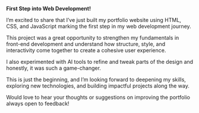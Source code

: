 **First Step into Web Development!**



I’m excited to share that I’ve just built my portfolio website using HTML, CSS, and JavaScript marking the first step in my web development journey.



This project was a great opportunity to strengthen my fundamentals in front-end development and understand how structure, style, and interactivity come together to create a cohesive user experience.



I also experimented with AI tools to refine and tweak parts of the design and honestly, it was such a game-changer.

 

This is just the beginning, and I’m looking forward to deepening my skills, exploring new technologies, and building impactful projects along the way.



Would love to hear your thoughts or suggestions on improving the portfolio always open to feedback!
